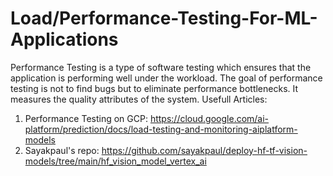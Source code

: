 # Load/Performance-Testing-For-ML-Applications
Performance Testing is a type of software testing which ensures that the application is performing well under the workload. The goal of performance testing is not to find bugs but to eliminate performance bottlenecks. It measures the quality attributes of the system. 
Usefull Articles: 
1. Performance Testing on GCP: https://cloud.google.com/ai-platform/prediction/docs/load-testing-and-monitoring-aiplatform-models
2. Sayakpaul's repo: https://github.com/sayakpaul/deploy-hf-tf-vision-models/tree/main/hf_vision_model_vertex_ai
